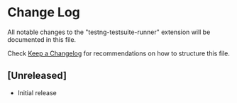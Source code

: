 # Change Log

All notable changes to the "testng-testsuite-runner" extension will be documented in this file.

Check [Keep a Changelog](http://keepachangelog.com/) for recommendations on how to structure this file.

## [Unreleased]

- Initial release